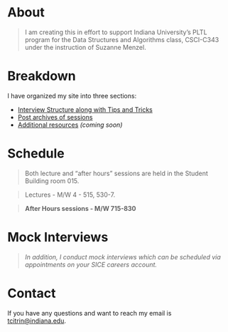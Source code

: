 # About
>I am creating this in effort to support Indiana University’s PLTL program for the Data Structures and Algorithms class, CSCI-C343 under the instruction of Suzanne Menzel.

# Breakdown
I have organized my site into three sections:
*   [Interview Structure along with Tips and Tricks](interview)
*   [Post archives of sessions](posts)
*   [Additional resources](resources) *(coming soon)*

# Schedule

> Both lecture and “after hours” sessions are held in the Student Building room 015.

>Lectures - M/W 4 - 515, 530-7.

>**After Hours sessions - M/W 715-830**

# Mock Interviews

>*In addition, I conduct mock interviews which can be scheduled via appointments on your SICE careers account.*

# Contact

If you have any questions and want to reach my email is [tcitrin@indiana.edu](mailto:tcitrin@indiana.edu).

